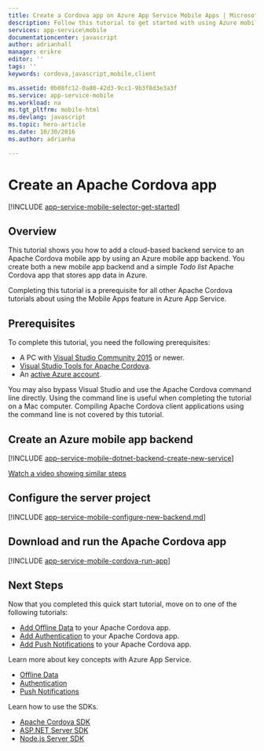```yaml
---
title: Create a Cordova app on Azure App Service Mobile Apps | Microsoft Docs
description: Follow this tutorial to get started with using Azure mobile app backends for Apache Cordova development
services: app-service\mobile
documentationcenter: javascript
author: adrianhall
manager: erikre
editor: ''
tags: ''
keywords: cordova,javascript,mobile,client

ms.assetid: 0b08fc12-0a80-42d3-9cc1-9b3f8d3e3a3f
ms.service: app-service-mobile
ms.workload: na
ms.tgt_pltfrm: mobile-html
ms.devlang: javascript
ms.topic: hero-article
ms.date: 10/30/2016
ms.author: adrianha

---
```

# Create an Apache Cordova app
[!INCLUDE [app-service-mobile-selector-get-started](../../includes/app-service-mobile-selector-get-started.md)]

## Overview
This tutorial shows you how to add a cloud-based backend service to an Apache Cordova mobile app by using 
an Azure mobile app backend.  You create both a new mobile app backend and a simple *Todo list* Apache Cordova 
app that stores app data in Azure.

Completing this tutorial is a prerequisite for all other Apache Cordova tutorials about using the Mobile 
Apps feature in Azure App Service.

## Prerequisites
To complete this tutorial, you need the following prerequisites:

* A PC with [Visual Studio Community 2015] or newer.
* [Visual Studio Tools for Apache Cordova].
* An [active Azure account](https://azure.microsoft.com/pricing/free-trial/).

You may also bypass Visual Studio and use the Apache Cordova command line directly.  Using the command line
is useful when completing the tutorial on a Mac computer.  Compiling Apache Cordova client applications using 
the command line is not covered by this tutorial.

## Create an Azure mobile app backend
[!INCLUDE [app-service-mobile-dotnet-backend-create-new-service](../../includes/app-service-mobile-dotnet-backend-create-new-service.md)]

[Watch a video showing similar steps](https://channel9.msdn.com/series/Azure-connected-services-with-Cordova/Azure-connected-services-task-1-Create-an-Azure-Mobile-App)

## Configure the server project
[!INCLUDE [app-service-mobile-configure-new-backend.md](../../includes/app-service-mobile-configure-new-backend.md)]

## Download and run the Apache Cordova app
[!INCLUDE [app-service-mobile-cordova-run-app](../../includes/app-service-mobile-cordova-run-app.md)]

## Next Steps
Now that you completed this quick start tutorial, move on to one of the following tutorials:

* [Add Offline Data](app-service-mobile-cordova-get-started-offline-data.md) to your Apache Cordova app.
* [Add Authentication](app-service-mobile-cordova-get-started-users.md) to your Apache Cordova app.
* [Add Push Notifications](app-service-mobile-cordova-get-started-push.md) to your Apache Cordova app.

Learn more about key concepts with Azure App Service.

* [Offline Data]
* [Authentication]
* [Push Notifications]

Learn how to use the SDKs.

* [Apache Cordova SDK]
* [ASP.NET Server SDK]
* [Node.js Server SDK]

<!-- Images. -->

<!-- URLs -->
[Azure portal]: https://portal.azure.com/
[Visual Studio Community 2015]: http://www.visualstudio.com/
[Visual Studio Tools for Apache Cordova]: https://www.visualstudio.com/en-us/features/cordova-vs.aspx
[Offline Data]: app-service-mobile-offline-data-sync.md
[Authentication]: app-service-mobile-auth.md
[Push Notifications]: ../notification-hubs/notification-hubs-push-notification-overview.md
[Apache Cordova SDK]: app-service-mobile-cordova-how-to-use-client-library.md
[ASP.NET Server SDK]: app-service-mobile-dotnet-backend-how-to-use-server-sdk.md
[Node.js Server SDK]: app-service-mobile-node-backend-how-to-use-server-sdk.md
